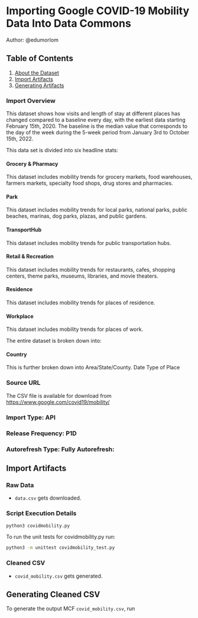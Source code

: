 
# Importing Google COVID-19 Mobility Data Into Data Commons

Author: @edumorlom

## Table of Contents

1. [About the Dataset](#about-the-dataset)
1. [Import Artifacts](#import-artifacts)
1. [Generating Artifacts](#generating-artifacts)

###  Import Overview

This dataset shows how visits and length of stay at different places has changed compared to a baseline every day, with the earliest data starting February 15th, 2020.
The baseline is the median value that corresponds to the day of the week during the 5-week period from January 3rd to October 15th, 2022.

This data set is divided into six headline stats:

#### Grocery & Pharmacy
This dataset includes mobility trends for grocery markets, food warehouses, farmers markets, specialty food shops, drug stores and pharmacies.
#### Park
This dataset includes mobility trends for local parks, national parks, public beaches, marinas, dog parks, plazas, and public gardens.
#### TransportHub
This dataset includes mobility trends for public transportation hubs.
#### Retail & Recreation
This dataset includes mobility trends for restaurants, cafes, shopping centers, theme parks, museums, libraries, and movie theaters.
#### Residence
This dataset includes mobility trends for places of residence.
#### Workplace
This dataset includes mobility trends for places of work.


The entire dataset is broken down into:

#### Country
This is further broken down into Area/State/County.
Date
Type of Place

### Source URL

The CSV file is available for download from https://www.google.com/covid19/mobility/

### Import Type: API

### Release Frequency: P1D

###  Autorefresh Type: Fully Autorefresh:
## Import Artifacts

### Raw Data
- `data.csv` gets downloaded.

### Script Execution Details
``` bash
python3 covidmobility.py
```
To run the unit tests for covidmobility.py run:
```bash
python3 -m unittest covidmobility_test.py
```

### Cleaned CSV
- `covid_mobility.csv` gets generated.

## Generating Cleaned CSV
To generate the output MCF `covid_mobility.csv`, run


